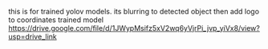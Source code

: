 this is for trained yolov models. its blurring to detected object then add logo to coordinates
trained model https://drive.google.com/file/d/1JWypMsifz5xV2wq6yVjrPi_jvp_yiVx8/view?usp=drive_link
